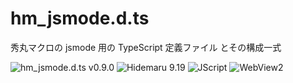 # hm_jsmode.d.ts

秀丸マクロの jsmode 用の TypeScript 定義ファイル とその構成一式

![hm_jsmode.d.ts v0.9.0](https://img.shields.io/badge/hm__jsmode.d.ts-v0.9.0-6479ff.svg)
![Hidemaru 9.19](https://img.shields.io/badge/Hidemaru-v9.19-6479ff.svg)
![JScript](https://img.shields.io/badge/JScript-OK-6479ff.svg)
![WebView2](https://img.shields.io/badge/WebView2-OK-6479ff.svg)
